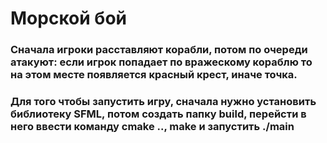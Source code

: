 # Морской бой

### Сначала игроки расставляют корабли, потом по очереди атакуют: если игрок попадает по вражескому кораблю то на этом месте появляется красный крест, иначе точка.

### Для того чтобы запустить игру, сначала нужно установить библиотеку SFML, потом создать папку build, перейсти в него ввести команду cmake .., make и запустить ./main
